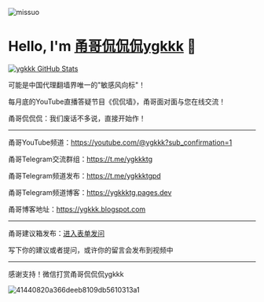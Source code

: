 <p align="left"> <img src="https://komarev.com/ghpvc/?username=yonggekkk&label=Profile%20views&color=0e75b6&style=flat" alt="missuo" /> </p>

<p>
  <h1 style="text-align: left;">
    <b>Hello, I'm <a href="https://youtube.com/@ygkkk?sub_confirmation=1">甬哥侃侃侃ygkkk</a> 👋</b>
  </h1>
</p>

[![ygkkk GitHub Stats](https://github-readme-stats.zohan.tech/api?username=yonggekkk&show_icons=true&hide=contribs,prs&include_all_commits=true&bg_color=30,fcb590,e46454&title_color=fff&text_color=fff&icon_color=fff)](https://github.com/yonggekkk)

可能是中国代理翻墙界唯一的"敏感风向标"！

每月底的YouTube直播答疑节目《侃侃墙》，甬哥面对面与您在线交流！

甬哥侃侃侃：我们废话不多说，直接开始作！

-------------------------------------------------------

甬哥YouTube频道：https://youtube.com/@ygkkk?sub_confirmation=1

甬哥Telegram交流群组：https://t.me/ygkkktg

甬哥Telegram频道发布：https://t.me/ygkkktgpd

甬哥Telegram频道博客：https://ygkkktg.pages.dev

甬哥博客地址：https://ygkkk.blogspot.com

-------------------------------------------------------

甬哥建议箱发布：[进入表单发问](https://forms.gle/TH7Yw3WGDNUhYTLS9)

写下你的建议或者提问，或许你的留言会发布到视频中

-------------------------------------------------------
感谢支持！微信打赏甬哥侃侃侃ygkkk

![41440820a366deeb8109db5610313a1](https://github.com/user-attachments/assets/946e1913-72a9-4701-b430-d09c4b2d2c3f)

